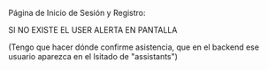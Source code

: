 Página de Inicio de Sesión y Registro:

SI NO EXISTE EL USER ALERTA EN PANTALLA

(Tengo que hacer dónde confirme asistencia, que en el backend ese usuario aparezca en el lsitado de "assistants")
